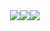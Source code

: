<div align="center"><img align="center" src="https://github-readme-stats.vercel.app/api?username=Mehdi-MMO&hide_border=true&count_private=true&show_icons=trueline_height=18&theme=highcontrast"><img align="center" src="https://github-readme-streak-stats.herokuapp.com?user=Mehdi-MMO&theme=highcontrast&hide_border=true&date_format=j%20M%5B%20Y%5D&ring=8F8796&fire=EB5454&currStreakLabel=EB5454"><img align="center" src="https://github-readme-stats.vercel.app/api/top-langs/?username=Mehdi-MMO&layout=compact&hide_border=true&theme=highcontrast&langs_count=10&exclude_repo=kasweb"></div>

